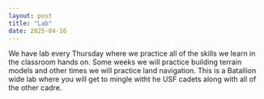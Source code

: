 ```yaml
---
layout: post
title: "Lab"
date: 2025-04-16
---
```

We have lab every Thursday where we practice all of the skills we learn in the classroom hands on. 
Some weeks we will practice building terrain models and other times we will practice land navigation.
This is a Batallion wide lab where you will get to mingle witht he USF cadets along with all of the other cadre.
